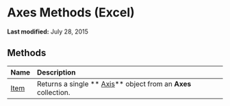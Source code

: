 
# Axes Methods (Excel)

 **Last modified:** July 28, 2015


## Methods



|**Name**|**Description**|
|:-----|:-----|
| [Item](5e89a576-d2a0-d069-4db6-fc1cf9bd6c61.md)|Returns a single  ** [Axis](7e08c61b-90f4-8d91-0ee2-84283d10b324.md)** object from an **Axes** collection.|
